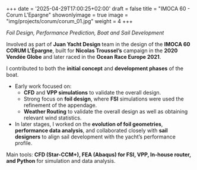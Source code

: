 +++
date = '2025-04-29T17:00:25+02:00'
draft = false
title = "IMOCA 60 - Corum L'Epargne"
showonlyimage = true
image = "img/projects/corum/corum_01.jpg"
weight = 4
+++

*Foil Design, Performance Prediction, Boat and Sail Development*

<!--more-->

Involved as part of **Juan Yacht Design** team in the design of the **IMOCA 60 CORUM L’Épargne**, built for **Nicolas Troussel’s** campaign in the **2020 Vendée Globe** and later raced in the **Ocean Race Europe 2021**.

I contributed to both the **initial concept** and **development phases** of the boat.

*	Early work focused on:
	*	**CFD** and **VPP simulations** to validate the overall design.
	*	Strong focus on **foil design**, where **FSI** simulations were used the refinement of the appendage.
	*	**Weather Routing** to validate the overall design as well as obtaining relevant wind statistics.
*	In later stages, I worked on the **evolution of foil geometries**, **performance data analysis**, and collaborated closely with **sail designers** to align sail development with the yacht’s performance profile.

Main tools: **CFD (Star-CCM+), FEA (Abaqus) for FSI, VPP, In-house router, and Python** for simulation and data analysis.
